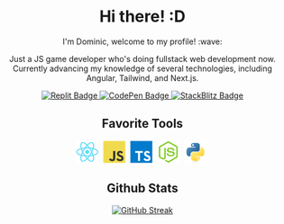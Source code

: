 <div align="center">

# Hi there! :D

<p>I'm Dominic, welcome to my profile! :wave:
 
Just a JS game developer who's doing fullstack web development now.<br>
Currently advancing my knowledge of several technologies, including Angular, Tailwind, and Next.js.</p>


<div id="badges">
  <a href="https://replit.com/@jD2R">
    <img src="https://img.shields.io/badge/Replit-orange?style=for-the-badge&logo=replit&logoColor=white" alt="Replit Badge"/>
  </a>
  <a href="https://codepen.io/jD2R">
    <img src="https://img.shields.io/badge/CodePen-yellow?style=for-the-badge&logo=codepen&logoColor=white" alt="CodePen Badge"/>
  </a>
  <a href="https://stackblitz.com/@jD2R">
    <img src="https://img.shields.io/badge/StackBlitz-blue?style=for-the-badge&logo=stackblitz&logoColor=white" alt="StackBlitz Badge"/>
  </a>
</div>


## Favorite Tools
<img src="https://github.com/devicons/devicon/blob/master/icons/react/react-original.svg" title="React" alt="React" width="40" height="40"/>&nbsp;
<img src="https://github.com/devicons/devicon/blob/master/icons/javascript/javascript-original.svg" title="JavaScript" alt="JavaScript" width="40" height="40"/>&nbsp;
<img src="https://github.com/devicons/devicon/blob/master/icons/typescript/typescript-original.svg" title="TypeScript" alt="TypeScript" width="40" height="40"/>&nbsp;
<img src="https://github.com/devicons/devicon/blob/master/icons/nodejs/nodejs-plain.svg" title="NodeJS" alt="NodeJS" width="40" height="40"/>&nbsp;
<img src="https://github.com/devicons/devicon/blob/master/icons/python/python-original.svg" title="Python" alt="Python" width="40" height="40"/>&nbsp;

## Github Stats
[![GitHub Streak](http://github-readme-streak-stats.herokuapp.com?user=jD2R&theme=dark&border_radius=12)](https://git.io/streak-stats)
 
</div>
